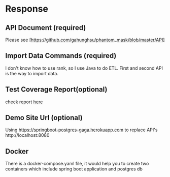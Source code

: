 # Response
## API Document (required)
  Please see [https://github.com/gahunghsu/phantom_mask/blob/master/API]

## Import Data Commands (required)
  I don't know how to use rank, so I use Java to do ETL. First and second API is the way to import data.

## Test Coverage Report(optional)
  check report [here](#test-coverage-reportoptional)
  
## Demo Site Url (optional)
  Using https://springboot-postgres-gaga.herokuapp.com to replace API's http://localhost:8080

## Docker
  There is a docker-compose.yaml file, it would help you to create two containers which include spring boot application and postgres db
